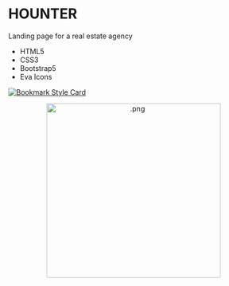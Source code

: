 # HOUNTER
Landing page for a real estate agency

- HTML5
- CSS3
- Bootstrap5
- Eva Icons

[![Bookmark Style Card](https://svg.bookmark.style/api?url=https://viktoriiaua.github.io/HOUNTER/)](https://viktoriiaua.github.io/HOUNTER/)

<p align="center">
<img  src="https://github.com/ViktoriiaUa/HUNTER/raw/main/first branch/screencapture-127-0-0-1-5500-index-html-2023-06-27-14_17_40"  width="350" alt=".png"/>
</p>
